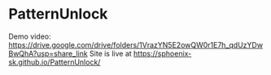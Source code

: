 # PatternUnlock

Demo video: https://drive.google.com/drive/folders/1VrazYN5E2owQW0r1E7h_qdUzYDwBwQhA?usp=share_link
Site is live at https://sphoenix-sk.github.io/PatternUnlock/
